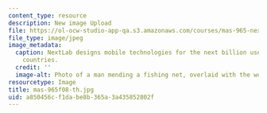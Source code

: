 ```yaml
---
content_type: resource
description: New image Upload
file: https://ol-ocw-studio-app-qa.s3.amazonaws.com/courses/mas-965-nextlab-i-designing-mobile-technologies-for-the-next-billion-users-fall-2008/a850456cf1dabe8b365a3a435852802f_mas-965f08-th.jpg
file_type: image/jpeg
image_metadata:
  caption: NextLab designs mobile technologies for the next billion users in developing
    countries.
  credit: ''
  image-alt: Photo of a man mending a fishing net, overlaid with the words 'I AM NEXT.'
resourcetype: Image
title: mas-965f08-th.jpg
uid: a850456c-f1da-be8b-365a-3a435852802f
---
```

